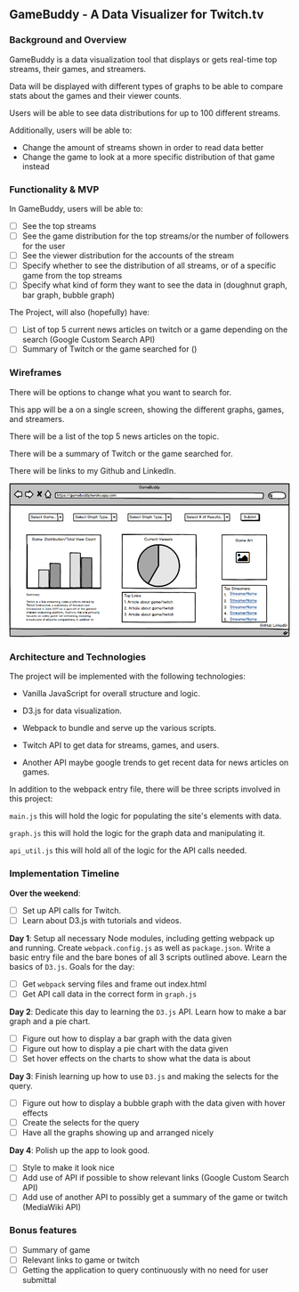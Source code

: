## GameBuddy - A Data Visualizer for Twitch.tv

### Background and Overview

GameBuddy is a data visualization tool that displays or gets real-time top streams, their games, and streamers.

Data will be displayed with different types of graphs to be able to compare stats about the games and their viewer counts.

Users will be able to see data distributions for up to 100 different streams.

Additionally, users will be able to:
* Change the amount of streams shown in order to read data better
* Change the game to look at a more specific distribution of that game instead

### Functionality & MVP  

In GameBuddy, users will be able to:
- [ ] See the top streams
- [ ] See the game distribution for the top streams/or the number of followers for the user
- [ ] See the viewer distribution for the accounts of the stream
- [ ] Specify whether to see the distribution of all streams, or of a specific game from the top streams
- [ ] Specify what kind of form they want to see the data in (doughnut graph, bar graph, bubble graph)

The Project, will also (hopefully) have:
- [ ] List of top 5 current news articles on twitch or a game depending on the search (Google Custom Search API)
- [ ] Summary of Twitch or the game searched for ()

### Wireframes

There will be options to change what you want to search for.

This app will be a on a single screen, showing the different graphs, games, and streamers.

There will be a list of the top 5 news articles on the topic.

There will be a summary of Twitch or the game searched for.

There will be links to my Github and LinkedIn.

![GameBuddy](game_buddy.png)

### Architecture and Technologies

The project will be implemented with the following technologies:

- Vanilla JavaScript for overall structure and logic.

- D3.js for data visualization.

- Webpack to bundle and serve up the various scripts.

- Twitch API to get data for streams, games, and users.

- Another API maybe google trends to get recent data for news articles on games.

In addition to the webpack entry file, there will be three scripts involved in this project:

`main.js` this will hold the logic for populating the site's elements with data.

`graph.js` this will hold the logic for the graph data and manipulating it.

`api_util.js` this will hold all of the logic for the API calls needed.

### Implementation Timeline

**Over the weekend**:
- [ ] Set up API calls for Twitch.
- [ ] Learn about D3.js with tutorials and videos.

**Day 1**: Setup all necessary Node modules, including getting webpack up and running. Create `webpack.config.js` as well as `package.json`.  Write a basic entry file and the bare bones of all 3 scripts outlined above. Learn the basics of `D3.js`. Goals for the day:

- [ ] Get `webpack` serving files and frame out index.html
- [ ] Get API call data in the correct form in `graph.js`

**Day 2**: Dedicate this day to learning the `D3.js` API. Learn how to make a bar graph and a pie chart.

- [ ] Figure out how to display a bar graph with the data given
- [ ] Figure out how to display a pie chart with the data given
- [ ] Set hover effects on the charts to show what the data is about

**Day 3**: Finish learning up how to use `D3.js` and making the selects for the query.

- [ ] Figure out how to display a bubble graph with the data given with hover effects
- [ ] Create the selects for the query
- [ ] Have all the graphs showing up and arranged nicely

**Day 4**: Polish up the app to look good.

- [ ] Style to make it look nice
- [ ] Add use of API if possible to show relevant links (Google Custom Search API)
- [ ] Add use of another API to possibly get a summary of the game or twitch (MediaWiki API)

### Bonus features

- [ ] Summary of game
- [ ] Relevant links to game or twitch
- [ ] Getting the application to query continuously with no need for user submittal
